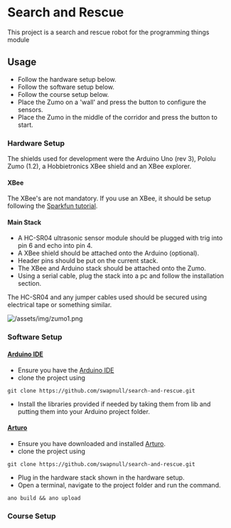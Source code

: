 # Search and Rescue
This project is a search and rescue robot for the programming things module



## Usage
- Follow the hardware setup below.
- Follow the software setup below.
- Follow the course setup below.
- Place the Zumo on a 'wall' and press the button to configure the sensors.
- Place the Zumo in the middle of the corridor and press the button to start.

### Hardware Setup
The shields used for development were the Arduino Uno (rev 3), Pololu Zumo (1.2), a Hobbietronics XBee shield and an XBee explorer.

#### XBee
The XBee's are not mandatory. If you use an XBee, it should be setup following the [Sparkfun tutorial](https://learn.sparkfun.com/tutorials/exploring-xbees-and-xctu).

#### Main Stack
- A HC-SR04 ultrasonic sensor module should be plugged with trig into pin 6 and echo into pin 4.
- A XBee shield should be attached onto the Arduino (optional).
- Header pins should be put on the current stack.
- The XBee and Arduino stack should be attached onto the Zumo.
- Using a serial cable, plug the stack into a pc and follow the installation section.

The HC-SR04 and any jumper cables used should be secured using electrical tape or something similar.

![/assets/img/zumo1.png]()

### Software Setup

#### [Arduino IDE](http://www.arduino.cc/en/Main/Software)
- Ensure you have the [Arduino IDE](http://www.arduino.cc/en/Main/Software)
- clone the project using
```
git clone https://github.com/swapnull/search-and-rescue.git
```
- Install the libraries provided if needed by taking them from lib and putting them into your Arduino project folder.

#### [Arturo](https://github.com/scottdarch/Arturo)
- Ensure you have downloaded and installed [Arturo](https://github.com/scottdarch/Arturo).
- clone the project using
```
git clone https://github.com/swapnull/search-and-rescue.git
```
- Plug in the hardware stack shown in the hardware setup.
- Open a terminal, navigate to the project folder and run the command.
```
ano build && ano upload
```

### Course Setup
